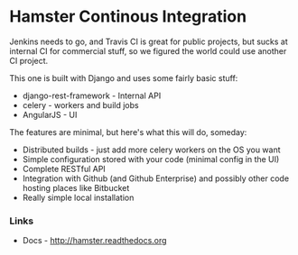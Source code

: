 Hamster Continous Integration
=============================

Jenkins needs to go, and Travis CI is great for public projects, but sucks at
internal CI for commercial stuff, so we figured the world could use another
CI project.

This one is built with Django and uses some fairly basic stuff:

* django-rest-framework - Internal API
* celery - workers and build jobs
* AngularJS - UI

The features are minimal, but here's what this will do, someday:

* Distributed builds - just add more celery workers on the OS you want
* Simple configuration stored with your code (minimal config in the UI)
* Complete RESTful API
* Integration with Github (and Github Enterprise) and possibly other code
  hosting places like Bitbucket
* Really simple local installation

### Links

* Docs - http://hamster.readthedocs.org

